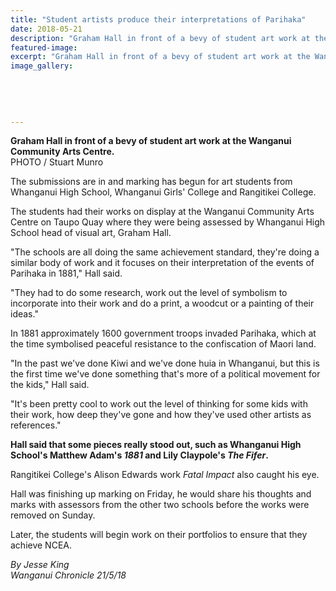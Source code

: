 ```yaml
---
title: "Student artists produce their interpretations of Parihaka"
date: 2018-05-21
description: "Graham Hall in front of a bevy of student art work at the Wanganui Community Arts Centre..."
featured-image: 
excerpt: "Graham Hall in front of a bevy of student art work at the Wanganui Community Arts Centre."
image_gallery:
    
    
    
    
    
---
```


<p><span><strong>Graham Hall in front of a bevy of student art work at the Wanganui Community Arts Centre.</strong> <br />PHOTO / Stuart Munro</span></p>
<p class="element element-paragraph">The submissions are in and marking has begun for art students from Whanganui High School, Whanganui Girls' College and Rangitikei College.</p>
<p class="element element-paragraph">The students had their works on display at the Wanganui Community Arts Centre on Taupo Quay where they were being assessed by Whanganui High School head of visual art, Graham Hall.</p>
<p class="element element-paragraph">"The schools are all doing the same achievement standard, they're doing a similar body of work and it focuses on their interpretation of the events of Parihaka in 1881," Hall said.</p>
<p class="element element-paragraph">"They had to do some research, work out the level of symbolism to incorporate into their work and do a print, a woodcut or a painting of their ideas."</p>
<p class="element element-paragraph">In 1881 approximately 1600 government troops invaded Parihaka, which at the time symbolised peaceful resistance to the confiscation of Maori land.</p>
<p class="element element-paragraph">"In the past we've done Kiwi and we've done huia in Whanganui, but this is the first time we've done something that's more of a political movement for the kids," Hall said.</p>
<p class="element element-paragraph">"It's been pretty cool to work out the level of thinking for some kids with their work, how deep they've gone and how they've used other artists as references."</p>
<p class="element element-paragraph"><strong>Hall said that some pieces really stood out, such as Whanganui High School's Matthew Adam's&nbsp;<em>1881</em>&nbsp;and Lily Claypole's&nbsp;<em>The Fifer</em>.</strong></p>
<p class="element element-paragraph">Rangitikei College's Alison Edwards work&nbsp;<em>Fatal Impact</em>&nbsp;also caught his eye.</p>
<p class="element element-paragraph">Hall was finishing up marking on Friday, he would share his thoughts and marks with assessors from the other two schools before the works were removed on Sunday.</p>
<p class="element element-paragraph">Later, the students will begin work on their portfolios to ensure that they achieve NCEA.</p>
<p><em>By Jesse King<br />Wanganui Chronicle 21/5/18</em></p>

